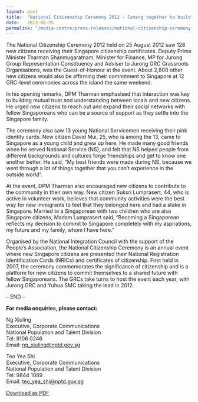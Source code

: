 ```yaml
---
layout: post
title:  "National Citizenship Ceremony 2012 - Coming together to build a brighter future for all "
date:   2012-08-25
permalink: "/media-centre/press-releases/national-citizenship-ceremony-2012---coming-together-to-build-a-brighter-future-for-all"
---
```


The National Citizenship Ceremony 2012 held on 25 August 2012 saw 128 new citizens receiving their Singapore citizenship certificates. Deputy Prime Minister Tharman Shanmugaratnam, Minister for Finance, MP for Jurong Group Representation Constituency and Adviser to Jurong GRC Grassroots Organisations, was the Guest-of-Honour at the event. About 2,800 other new citizens would also be affirming their commitment to Singapore at 12 GRC-level ceremonies across the island the same weekend.

In his opening remarks, DPM Tharman emphasised that interaction was key to building mutual trust and understanding between locals and new citizens. He urged new citizens to reach out and expand their social networks with fellow Singaporeans who can be a source of support as they settle into the Singapore family.

The ceremony also saw 13 young National Servicemen receiving their pink identity cards. New citizen David Mui, 25, who is among the 13, came to Singapore as a young child and grew up here. He made many good friends when he served National Service (NS), and felt that NS helped people from different backgrounds and cultures forge friendships and get to know one another better. He said, “My best friends were made during NS, because we went through a lot of things together that you can’t experience in the outside world”.

At the event, DPM Tharman also encouraged new citizens to contribute to the community in their own way. New citizen Suksri Lumprasert, 44, who is active in volunteer work, believes that community activities were the best way for new immigrants to feel that they belonged here and had a stake in Singapore. Married to a Singaporean with two children who are also Singapore citizens, Madam Lumprasert said, “Becoming a Singaporean reflects my decision to commit to Singapore completely with my aspirations, my future and my family, whom I have here.”

Organised by the National Integration Council with the support of the People’s Association, the National Citizenship Ceremony is an annual event where new Singapore citizens are presented their National Registration Identification Cards (NRICs) and certificates of citizenship. First held in 2007, the ceremony commemorates the significance of citizenship and is a platform for new citizens to commit themselves to a shared future with fellow Singaporeans. The GRCs take turns to host the event each year, with Jurong GRC and Yuhua SMC taking the lead in 2012.

– END –

**For media enquiries, please contact:**

Ng Xiuling  
Executive, Corporate Communications  
National Population and Talent Division  
Tel: 9106 0246   
Email: [ng_xiuling@nptd.gov.sg](ng_xiuling@nptd.gov.sg)

Teo Yea Shi    
Executive, Corporate Communications   
National Population and Talent Division   
Tel: 9844 1089  
Email: [teo_yea_shi@nptd.gov.sg](teo_yea_shi@nptd.gov.sg)

[Download as PDF](https://github.com/isomerpages/isomerpages-stratgroup/raw/master/images/Press%20Release%20images/PDFs/national-citizenship-ceremony-2012---coming-together-to-build-a-brighter-future-for-all.pdf)
